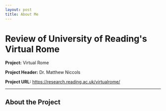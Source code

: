 ```yaml
---
layout: post
title: About Me
---
```

# Review of University of Reading's Virtual Rome 

**Project:** Virtual Rome 

**Project Header:** Dr. Matthew Niccols 

**Project URL:** https://research.reading.ac.uk/virtualrome/

---
## About the Project
